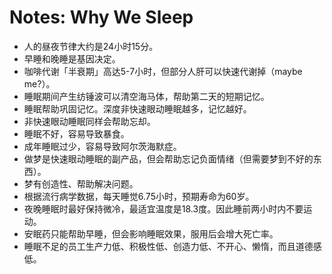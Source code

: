 # Notes: Why We Sleep

- 人的昼夜节律大约是24小时15分。
- 早睡和晚睡是基因决定。
- 咖啡代谢「半衰期」高达5-7小时，但部分人肝可以快速代谢掉（maybe me?）。
- 睡眠期间产生纺锤波可以清空海马体，帮助第二天的短期记忆。
- 睡眠帮助巩固记忆。深度非快速眼动睡眠越多，记忆越好。
- 非快速眼动睡眠同样会帮助忘却。
- 睡眠不好，容易导致暴食。
- 成年睡眠过少，容易导致阿尔茨海默症。
- 做梦是快速眼动睡眠的副产品，但会帮助忘记负面情绪（但需要梦到不好的东西）。
- 梦有创造性、帮助解决问题。
- 根据流行病学数据，每天睡觉6.75小时，预期寿命为60岁。
- 夜晚睡眠时最好保持微冷，最适宜温度是18.3度。因此睡前两小时内不要运动。
- 安眠药只能帮助早睡，但会影响睡眠效果，服用后会增大死亡率。
- 睡眠不足的员工生产力低、积极性低、创造力低、不开心、懒惰，而且道德感低。

